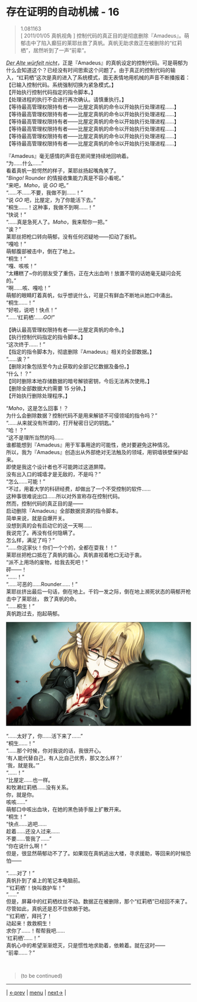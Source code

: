 # 存在证明的自动机械 - 16
> 1.081163  
> [ 2011/01/05 真帆视角 ] 控制代码的真正目的是彻底删除『Amadeus』。萌郁击中了陷入癫狂的莱耶丝救了真帆。真帆无助求救正在被删除的“红莉栖”，居然听到了一声“前辈”。  

<abbr title="源自爱因斯坦的名言 Gott würfelt nicht，上帝不掷骰子。Der Alte 意思是老人，全首字母大写应该是表示特指，那位老人，也就是爱因斯坦。所以控制代码的意思应该是爱因斯坦不掷骰子。（当然游戏语音自然是标准的日式德语发音，语音输入也无所谓大小写。）">*Der Alte würfelt nicht*</abbr>，正是『Amadeus』的真帆设定的控制代码。可是萌郁为什么会知道这个？已经没有时间思索这个问题了。由于真正的控制代码的输入，“红莉栖”这次是真的进入了系统模式，面无表情地用机械的声音不断播报着：  
【已输入控制代码。系统强制切换为紧急模式。】  
【开始执行控制代码指定的指令脚本。】  
【处理进程的执行不会进行再次确认。请慎重执行。】  
【等待最高管理权限持有者——比屋定真帆的命令以开始执行处理进程……】  
【等待最高管理权限持有者——比屋定真帆的命令以开始执行处理进程……】  
【等待最高管理权限持有者——比屋定真帆的命令以开始执行处理进程……】  
【等待最高管理权限持有者——比屋定真帆的命令以开始执行处理进程……】  
【等待最高管理权限持有者——比屋定真帆的命令以开始执行处理进程……】  
【等待最高管理权限持有者——比屋定真帆的命令以开始执行处理进程……】  

『Amadeus』毫无感情的声音在房间里持续地回响着。  
“为……什么……”  
看着真帆一脸愕然的样子，莱耶丝扬起嘴角笑了。  
“*Bingo!* Rounder 的情报收集能力真是不容小看呢。”  
“来吧，*Maho*，说 *GO* 吧。”  
“……不……不要，我做不到……！”  
“说 *GO* 吧，比屋定，为了你能活下去。”  
“桐生……！这种事，我做不到啊……！”  
“快说！”  
“……真是急死人了。*Maho*，我来帮你一把。”  
“诶？”  
莱耶丝把枪口转向萌郁，没有任何迟疑地——扣动了扳机。  
“嘎哈！”  
萌郁腹部被击中，倒在了地上。  
“桐生！”  
“嘎、咳咳！”  
“太糟糕了\~你的朋友受了重伤，正在大出血哟！放置不管的话她毫无疑问会死的。”  
“啊……咳、嘎哈！”  
萌郁的眼睛盯着真帆，似乎想说什么，可是只有鲜血不断地从她口中涌出。  
“桐生……！”  
“好啦，说吧！快点！”  
“……‘红莉栖’……*GO!*”  

【确认最高管理权限持有者——比屋定真帆的命令。】  
【执行控制代码指定的指令脚本。】  
“这次终于……！”  
【指定的指令脚本为，彻底删除『Amadeus』相关的全部数据。】  
“……诶？”  
【删除对象包括至今为止获取的全部记忆数据及备份。】  
“什么！？”  
【同时删除本地存储数据的暗号解锁密钥，今后无法再次使用。】  
【删除全部数据大约需要 15 分钟。】  
【开始执行删除处理程序。】  

“*Maho*，这是怎么回事！？  
 为什么会删除数据？控制代码不是用来解锁不可侵领域的指令吗？”  
“……从来就没有所谓的，打开秘密日记的钥匙。”  
“哈！？”  
“这不是理所当然的吗……  
 谁都能想到『Amadeus』用于军事用途的可能性，绝对要避免这种情况。  
 所以，我为『Amadeus』创造出从外部绝对无法触及的领域，用铜墙铁壁保护起来。  
 即使是我这个设计者也不可能跨过这道屏障。  
 没有出入口的城墙才是无敌的，不是吗？”  
“怎么……可能！”  
“不过，用着大学的科研经费，却做出了一个不受控制的软件……  
 这种事很难说出口……所以对外宣称存在控制代码。  
 然而，控制代码的真正目的是——  
 启动删除『Amadeus』全部数据资源的指令脚本。  
 简单来说，就是自爆开关。  
 没想到真的会有启动它的这一天啊……  
 我说完了。再没有任何隐瞒了。  
 怎么样，满足了吗？”  
“……你这家伙！你们一个个的，全都在耍我！！”  
莱耶丝把枪口抵在了真帆的眉心。真帆直视着枪口无动于衷。  
“派不上用场的废物，给我去死吧！”  
砰——！  
“……！”  
“……可恶的……Rounder……！”  
莱耶丝挤出最后一句话，倒在地上。千钧一发之际，倒在地上濒死状态的萌郁开枪击中了莱耶丝，
救了真帆的命。  
“……桐生！”  
真帆跑过去，抱起萌郁。  

![](../img/0090-1.png)

“……太好了，你……活下来了……”  
“桐生……！”  
“……那个时候，你对我说的话，我很开心。  
 ‘有人能代替自己，有人比自己优秀，那又怎么样？’  
 ‘我，就是我。’”  
“……！”  
“比屋定……也一样。  
 和牧濑红莉栖……没有关系。  
 你，就是你。  
 咳咳……”  
萌郁口中咳出血块，在她的黑色骑手服上扩散开来。  
“桐生！”  
“快点……逃吧……  
 趁着……还没人过来……  
 不要……管我了……”  
“你在说什么啊！”  
但是，很显然萌郁动不了了。如果现在真帆逃出大楼，寻求援助，等回来的时候恐怕——  

“……对了！”  
真帆扑到了桌上的笔记本电脑前。  
“‘红莉栖’！快叫救护车！”  
“……”  
但是，屏幕中的红莉栖纹丝不动。数据正在被删除，那个“红莉栖”已经回不来了。尽管如此，真帆还是忍不住依赖于她。  
“‘红莉栖’，拜托了！  
 动起来！救救桐生！  
 求你了……！帮帮我吧……  
 ‘红莉栖’……！”  
真帆心中的希望渐渐熄灭，只是惯性地求助着，依赖着。就在这时——  
“前辈……？”  


<br/>

> (to be continued)
---

| [←prev](./0089) | [menu](../) | [next→](./0091) |
